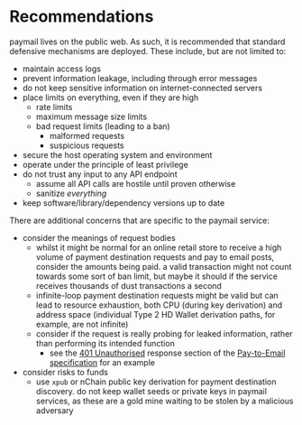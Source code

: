 # Recommendations

paymail lives on the public web. As such, it is recommended that standard defensive mechanisms are deployed. These include, but are not limited to:

* maintain access logs
* prevent information leakage, including through error messages
* do not keep sensitive information on internet-connected servers
* place limits on everything, even if they are high
  * rate limits
  * maximum message size limits
  * bad request limits (leading to a ban)
    * malformed requests
    * suspicious requests
* secure the host operating system and environment
* operate under the principle of least privilege
* do not trust any input to any API endpoint
  * assume all API calls are hostile until proven otherwise
  * sanitize _everything_
* keep software/library/dependency versions up to date

There are additional concerns that are specific to the paymail service:

* consider the meanings of request bodies
  * whilst it might be normal for an online retail store to receive a high volume of payment destination requests and pay to email posts, consider the amounts being paid. a valid transaction might not count towards some sort of ban limit, but maybe it should if the service receives thousands of dust transactions a second
  * infinite-loop payment destination requests might be valid but can lead to resource exhaustion, both CPU (during key derivation) and address space (individual Type 2 HD Wallet derivation paths, for example, are not infinite)
  * consider if the request is really probing for leaked information, rather than performing its intended function
    * see the [401 Unauthorised](https://web.archive.org/web/20240412220748/http://bsvalias.org/05-pay-to-email.html#401-unauthorized) response section of the [Pay-to-Email specification](https://web.archive.org/web/20240412220748/http://bsvalias.org/05-pay-to-email.html) for an example
* consider risks to funds
  * use `xpub` or nChain public key derivation for payment destination discovery. do not keep wallet seeds or private keys in paymail services, as these are a gold mine waiting to be stolen by a malicious adversary
